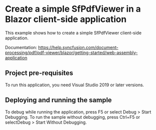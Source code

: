 # Create a simple SfPdfViewer in a Blazor client-side application
This example shows how to create a simple SfPdfViewer client-side application.

Documentation: https://help.syncfusion.com/document-processing/pdf/pdf-viewer/blazor/getting-started/web-assembly-application

## Project pre-requisites
To run this application, you need Visual Studio 2019 or later versions.

## Deploying and running the sample
To debug while running the application, press F5 or select Debug > Start Debugging. To run the sample without debugging, press Ctrl+F5 or selectDebug > Start Without Debugging.